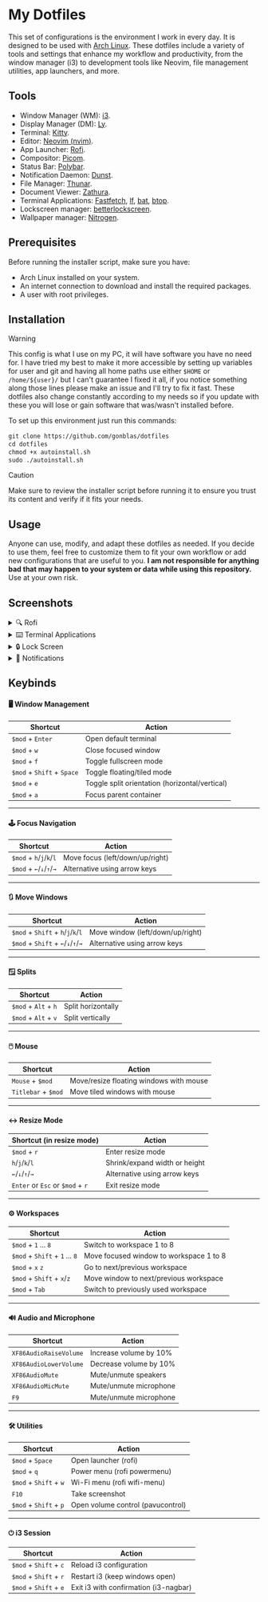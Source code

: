 # My Dotfiles

This set of configurations is the environment I work in every day. It is designed to be used with [Arch Linux](https://archlinux.org/). These dotfiles include a variety of tools and settings that enhance my workflow and productivity, from the window manager (i3) to development tools like Neovim, file management utilities, app launchers, and more.


## Tools

- Window Manager (WM): [i3](https://i3wm.org/).
- Display Manager (DM): [Ly](https://github.com/fairyglade/ly).
- Terminal: [Kitty](https://github.com/kovidgoyal/kitty).
- Editor: [Neovim (nvim)](https://neovim.io/).
- App Launcher: [Rofi](https://github.com/davatorium/rofi).
- Compositor: [Picom](https://github.com/yshui/picom).
- Status Bar: [Polybar](https://github.com/polybar/polybar).
- Notification Daemon: [Dunst](https://github.com/dunst-project/dunst).
- File Manager: [Thunar](https://wiki.archlinux.org/title/Thunar).
- Document Viewer: [Zathura](https://pwmt.org/projects/zathura/).
- Terminal Applications: [Fastfetch](https://github.com/fastfetch-cli/fastfetch), [lf](https://github.com/gokcehan/lf), [bat](https://github.com/sharkdp/bat), [btop](https://github.com/aristocratos/btop).
- Lockscreen manager: [betterlockscreen](https://github.com/betterlockscreen/betterlockscreen).
- Wallpaper manager: [Nitrogen](https://wiki.archlinux.org/title/Nitrogen).


## Prerequisites

Before running the installer script, make sure you have:

- Arch Linux installed on your system.
- An internet connection to download and install the required packages.
- A user with root privileges.


## Installation

> [!WARNING]
> This config is what I use on my PC, it will have software you have no need for. I have tried my best to make it more accessible by setting up variables for user and git and having all home paths use either ```$HOME``` or ```/home/${user}/``` but I can't guarantee I fixed it all, if you notice something along those lines please make an issue and I'll try to fix it fast. These dotfiles also change constantly according to my needs so if you update with these you will lose or gain software that was/wasn't installed before.

To set up this environment just run this commands:

```
git clone https://github.com/gonblas/dotfiles
cd dotfiles
chmod +x autoinstall.sh
sudo ./autoinstall.sh
```

> [!CAUTION]
> Make sure to review the installer script before running it to ensure you trust its content and verify if it fits your needs.


## Usage

Anyone can use, modify, and adapt these dotfiles as needed. If you decide to use them, feel free to customize them to fit your own workflow or add new configurations that are useful to you. **I am not responsible for anything bad that may happen to your system or data while using this repository.** Use at your own risk.



## Screenshots

<details><summary>
🔍 Rofi
</summary></p>

<div style="display: flex; flex-wrap: wrap; justify-content: space-between; width: 100%;">
  <img src=".github-screenshots/rofi-3.webp" alt="Rofi app launcher" style="flex: 1 1 30%; margin: 10px;"/>
  <img src=".github-screenshots/rofi-1.webp" alt="Rofi screenshot manager" style="flex: 1 1 30%; margin: 10px;"/>
  <img src=".github-screenshots/rofi-2.webp" alt="Rofi powermenu" style="flex: 1 1 30%; margin: 10px;"/>
</div>



<p></details>



<details><summary>
⌨️ Terminal Applications
</summary></p>

![image](.github-screenshots/terminal.webp)

<p></details>



<details><summary>
🔒 Lock Screen
</summary></p>

![image](.github-screenshots/lockscreen.webp)

<p></details>



<details><summary>
🔔 Notifications
</summary></p>

![image](.github-screenshots/notification.webp)

<p></details>


## Keybinds

#### 🖥️ Window Management

| Shortcut                   | Action                                         |
| -------------------------- | ---------------------------------------------- |
| `$mod` + `Enter`           | Open default terminal                          |
| `$mod` + `w`               | Close focused window                           |
| `$mod` + `f`               | Toggle fullscreen mode                         |
| `$mod` + `Shift` + `Space` | Toggle floating/tiled mode                     |
| `$mod` + `e`               | Toggle split orientation (horizontal/vertical) |
| `$mod` + `a`               | Focus parent container                         |

---

#### 🕹️ Focus Navigation

| Shortcut                 | Action                          |
| ------------------------ | ------------------------------- |
| `$mod` + `h`/`j`/`k`/`l` | Move focus (left/down/up/right) |
| `$mod` + `←`/`↓`/`↑`/`→` | Alternative using arrow keys    |

---

#### 🔃 Move Windows

| Shortcut                           | Action                           |
| ---------------------------------- | -------------------------------- |
| `$mod` + `Shift` + `h`/`j`/`k`/`l` | Move window (left/down/up/right) |
| `$mod` + `Shift` + `←`/`↓`/`↑`/`→` | Alternative using arrow keys     |

---

#### 🪟 Splits

| Shortcut             | Action             |
| -------------------- | ------------------ |
| `$mod` + `Alt` + `h` | Split horizontally |
| `$mod` + `Alt` + `v` | Split vertically   |

---

#### 🖱️ Mouse

| Shortcut            | Action                                  |
| ------------------- | --------------------------------------- |
| `Mouse` + `$mod`    | Move/resize floating windows with mouse |
| `Titlebar` + `$mod` | Move tiled windows with mouse           |

---

#### ↔️ Resize Mode

| Shortcut (in resize mode)        | Action                        |
| -------------------------------- | ----------------------------- |
| `$mod` + `r`                     | Enter resize mode             |
| `h`/`j`/`k`/`l`                  | Shrink/expand width or height |
| `←`/`↓`/`↑`/`→`                  | Alternative using arrow keys  |
| `Enter` or `Esc` or `$mod` + `r` | Exit resize mode              |

---

#### ⚙️ Workspaces

| Shortcut                       | Action                                  |
| ------------------------------ | --------------------------------------- |
| `$mod` + `1` ... `8`           | Switch to workspace 1 to 8              |
| `$mod` + `Shift` + `1` ... `8` | Move focused window to workspace 1 to 8 |
| `$mod` + `x` `z`               | Go to next/previous workspace           |
| `$mod` + `Shift` + `x`/`z`     | Move window to next/previous workspace  |
| `$mod` + `Tab`                 | Switch to previously used workspace     |

---

#### 🔊 Audio and Microphone

| Shortcut               | Action                 |
| ---------------------- | ---------------------- |
| `XF86AudioRaiseVolume` | Increase volume by 10% |
| `XF86AudioLowerVolume` | Decrease volume by 10% |
| `XF86AudioMute`        | Mute/unmute speakers   |
| `XF86AudioMicMute`     | Mute/unmute microphone |
| `F9`                   | Mute/unmute microphone |

---

#### 🛠️ Utilities

| Shortcut               | Action                            |
| ---------------------- | --------------------------------- |
| `$mod` + `Space`       | Open launcher (rofi)              |
| `$mod` + `q`           | Power menu (rofi powermenu)       |
| `$mod` + `Shift` + `w` | Wi-Fi menu (rofi wifi-menu)       |
| `F10`                  | Take screenshot                   |
| `$mod` + `Shift` + `p` | Open volume control (pavucontrol) |

---

#### ⏻ i3 Session

| Shortcut               | Action                                |
| ---------------------- | ------------------------------------- |
| `$mod` + `Shift` + `c` | Reload i3 configuration               |
| `$mod` + `Shift` + `r` | Restart i3 (keep windows open)        |
| `$mod` + `Shift` + `e` | Exit i3 with confirmation (i3-nagbar) |
